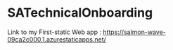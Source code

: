 # SATechnicalOnboarding
Link to my First-static Web app : https://salmon-wave-09ca2c000.1.azurestaticapps.net/
